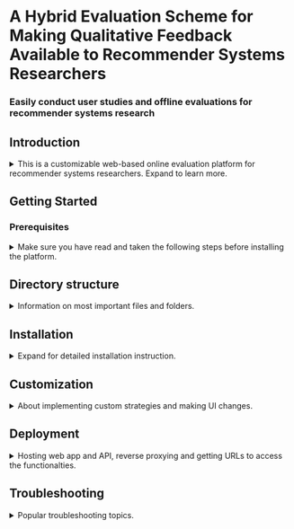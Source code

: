 # A Hybrid Evaluation Scheme for Making Qualitative Feedback Available to Recommender Systems Researchers

### Easily conduct user studies and offline evaluations for recommender systems research

## Introduction
<details>
  <summary>This is a customizable web-based online evaluation platform for recommender systems researchers. Expand to learn more.</summary>
  
With the massive amount of information available on the web, recommender systems play a central role in assisting users find the right information, be it a movie to watch, an article to read or an item to buy. Due to the role they play in modern web, recommender systems have been active field of research since the nineties, mostly focused on finding ways to improve recommendations. Recommender systems have been evaluated on their effectiveness on the basis of accuracy metrics in a majority of the research works. Accuracy metrics measure the performance of a recommender system using a data set and approaches like test-train-split or cross validation. While this type of evaluation, called offline evaluation boasts several advantages, e.g, ease of use, low cost, less time to set up, it leaves users' subjective preferences out of the equation. Focusing on accuracy metrics and offline evaluations only has been criticized as being inaccurate, inadequate, and sometimes misleading. To get users and user-centric metrics such as serendipity, diversity, satisfaction, etc. back into the evaluation, online evaluation has been considered as a superior method of evaluation. An online evaluation helps get active user feedback about the recommender systems, thus helping evaluation of a recommender system in real world scenario. A combination of both evaluation methodologies, i.e, a hybrid evaluations would enable reaping benefits of both, but due to the online evaluations being expensive and time consuming and require technical skills which not all researchers may possess, online evaluations have a low representation in recommender systems research. Hybrid evaluations are even scarce.\\
This paper introduces a web based platform to make it easier for researchers to conduct online evaluations. Accompanied by an API which is dataset and data type agnostic and a flexible, customizable web interface for managing and conducting online evaluations (surveys), we aim to solve the aforementioned drawbacks of online evaluations. Additionally, by providing interfaces to implement a matchmaking scheme which matches survey participants (online users) and users from a preexisting dataset (offline user), we intend to make it easier to integrate the rich historical dataset data with the user-centric metrics and direct user feedback via online evaluation. We provide an interface for researchers to implement strategy for selecting items to be shown to the participants to build up their ratings profile for matchmaking.
The platform, tested in a real world scenario was received well for its usability with majority of the participants finding the platform's user interface easy to use, well explained and the navigation intuitive. As a first-of-kind platform providing such functionality and proof-of-concept nature of the platform, an adequate comparison with a similar platform could not be made. 
  
</details>

## Getting Started

### Prerequisites
<details>
  <summary>Make sure you have read and taken the following steps before installing the platform.</summary>
  
A computer with linux or windows with Python 3.10 and pip for the backend and Node Package Manager (npm) and NodeJS must be installed for the frontend. The code was tested with a Ubuntu 20.04 server with Python 3.10 installed.
Check if the necessary requirments are installed as follows.
#### Checking python, NodeJS and pip version
Open a bash terminal (linux) or command prompt / powershell terminal (windows) and type the following commands to show the current versions of the installed applications. If not installed, the commands won't produce any output.
- Python: `python --version`
- Pip: `pip --version`
- NodeJS: `node --version`
- Python venv: `python3 -m venv -h`

If not already installed, follow the official documentations to get and install.
- Python: https://wiki.python.org/moin/BeginnersGuide
- Pip: https://packaging.python.org/en/latest/tutorials/installing-packages/#ensure-you-can-run-pip-from-the-command-line
- NodeJS: https://nodejs.org/en/download/
- Python venv: `apt -y install python3-venv`

Note: Some python packages like surprise produce an error while installing. For this, you may need to install some additional packages like build esssential and pyhton3.x-dev. A discussion on stackoverflow is found [here](https://stackoverflow.com/questions/26053982/setup-script-exited-with-error-command-x86-64-linux-gnu-gcc-failed-with-exit). Especially the aforementioned two packages are crucial.
</details>


## Directory structure
<details>
  <summary>Information on most important files and folders. </summary>
  
  
The project is divided into two independent parts. The frontend directory consists of all files and data pertaining to the web application components while the backend directory contains all data (datasets, recommendation lists, evaluation results and artefacts.) and API functionality.
### Backend
#### data
The data directory contains the datasets, recommendation lists for online evaluations and the results generated from the online and offline evaluation in datasets, recommendation_lists and results directories respectively.


#### src
The src folder contains all source code for the API built up using Flask in python.

### Frontend
The frontend directory resembles a directory structure created automatically by create-react-app. All react components related to the survey frontend are located in the src/components directory.

</details>

## Installation
<details>
  <summary>Expand for detailed installation instruction. </summary>
  
  
This project uses react JS for frontend ans Python Flask as backend / API. To customize and make changes to the project before deployment, following steps are necessary. Note that the instructions are based on the default working directory being ./surveyapp/survey.
### Installation via script
The accompanying script in survey directory automates the process and automatically takes the following actions.
1. Copies over the necessary files from backend/examples directory to appropriate places in backend/data.
2. Creates and activates a python virtual environment.
3. Installs necessary python moduls from backend/src/requirements.txt
4. Runs the flask API server in background on port 5000.
5. Checks if the API server is on and stops if the server is not on.
6. Install necessary node modules in frontend/node_modules automatically. The modules are specified by frontend/package.json
7. Runs the web app on port 3000.
8. Waits for the web-app to initialize, checks if it's running and exits on pressing any button.

Make sure the script is executible before running.\
`chmod +x run_and_test.sh`
Run the script using:\
`source run_and_test.sh`

TIP: You can fill in the backend/examples directory with the actual files you want to add and run the script to automatically deploy your custom survey.

### Detailed installation instructions
#### 1. Clone the repository.
`git clone https://github.com/ananta-lamichhane/surveyapp.git`
#### 2. Install backend 
1. Change to the default working directory of the cloned repo.\
`cd surveyapp/survey`
2. Create a python virtual environment\
`python3 -m venv venv`
3. Activate the virtual environment \
`source venv/bin/activate`
4. Install the requirements from requirements.txt file.\
`pip install -r backend/src/requirements.txt`
5. Serve the application on port 5000.
- On Linux using [gunicorn](https://gunicorn.org/#docs).\
`gunicorn --bind 0.0.0.0:5000 backend.src.app:app`
- On windows using [waitress](https://docs.pylonsproject.org/projects/waitress/en/latest/runner.html).\
 `waitress-serve --port=5000 backend.src.app:app` \
NOTE: Do not use `flask run` because it doesn't recognize the app in the subdirectory and messes up the directory struture in the application.
6. Running server in the background.\
  The server will stop if you close the terminal / cmd session.
  If you're using ssh, the server ends when you close the ssh session.\n
  To run the server in background, use `--daemon` argument at the end of command in 5.
  
#### 3. Install frontend
1. Make sure NodeJS is installed. Use official documentation (see prerequisites).
2 Install necessary modules.\ 
`npm install`
3. Start the node server on (defualt) port 3000.\
`npm start --prefix frontend` 
4. Running in background.\
Similar to running the API server, you'll find closing the bash / command prompt terminal will kill the application too. However,
node does not natively support running the application in background. You can use tools like [pm2](https://www.npmjs.com/package/pm2) to run the application in backend. Use [this medium article]([https://www.npmjs.com/package/pm2](https://medium.com/idomongodb/how-to-npm-run-start-at-the-background-%EF%B8%8F-64ddda7c1f1) for an overview on using pm2.

#### 4. Prepare the data
Certain directories and file name conventions must be followed so that the relevant data (datasets, recommendation lists, matchmaking and next-item selection) can be properly configured.
1. To add a new dataset for a survey, create a new directory inside data/datasets with the relevant name of the directory (the directory name will be visible when using the dashboard to create and manage surveys) and place the ratings.csv user-item matrix file into the directory.
2. To add a new recommendation list for online evaluation, put the relevant recommendation list file in the recommendation_lists directory. The name of the file identifies the recommendation lists file (<filename>.csv) while creating and managing the survey.

#### 5. Add next item selection and matchmaking strategies
1. To use custom next-item selection strategy, implement the abstract class called BaseStrategy in file item_selection_base.py. The implemented class must be named "Strategy". The file must be placed in the backend/src/strategies/item_selection directory. The name of the file is used to identify the strategy in survey creation and management.
2. To use custom matchmaking strategy, implement the abstract class called MatchmakingBase in file matchmaking_strategy_base.py. The implemented class must be named "Strategy". The file must be placed in the backend/src/strategies/item_selection directory. The name of the file is used to identify the strategy in survey creation and management.

#### 6. Get evaluation results
The results from evaluations are saved in backend/results. The results of online evaluations (surveys) are denoted by the respective survey names.
 
  </details>
  
## Customization
<details>
  <summary> About implementing custom strategies and making UI changes. </summary>
### Adding your own next question selection strategy.
Say you want to have your own logic in place where you select the next item to be rated by the participant based on current ratings and some other criteria (e.g. same genre movies, one of the most popular movies, same director, etc.)\
 This can be achieved by implementing the abstract class Strategy in src/strategies/item_selection/abstract_class/item_selection_base.py
 Make sure the implemented class is named Strategy and is placed inside the src/strategies/item_selection directory.\
 When implemented correctly, the new strategy returns the next item that should be displayed to the participant based on your desired logic.
 
### Adding your own matchmaking strategy.
 After a participant has rated all the items (questions), you now want to find out which user in the dataset (offline user) is most similar to the given online user. This can be chosed using various algorithms and strategies. By instantiating the abstract class MatchmakingBase in src/strategies/matchmaking/abstract_class/matchmaking_strategy_base.py
 
### Changing the survey questionnaire.
 You can change the questions displayed to a participant by editing the JSON templates that are placed in frontend/src/components/surveyJSTemplateJSONS.
 This allows the survey creator to change what questions they want to ask, what kind of input they want (slider, input box, stars, emojis, etc.), the range of the input and what they're called.
 
### Changing item descriptions.
 This repo uses MovieLens dataset as default and uses the attributes of a movie to create a description so that a participant can have more information about the displayed item. The function create_item_descriptions() in backend/src/utils/create_item_descriptions.py can be edited to fit your dataset. This should be paired with corresponding changes on the frontend. Especially while creating item description in CreateNewPanel() of frontend/utils/create_new_question.js and in the helper functions in frontend/src/components/surveyJSComponents/recommendation_survey.js
  </details>
  
## Deployment
<details>
  <summary>Hosting web app and API, reverse proxying and getting URLs to access the functionalties. </summary>
Deployment for a productive environment can be done by building an app bundle using NPM for the frontend. Backend can be deployed as is using gunicorn or similar WSGI web servers. Reverse proxy such as Nginx can be using to host both frontend and backend on a server and route traffic based on the URL endpoints. The following steps enable access of the API on URL <yourdomainname>.com/api and the web application on <yourdomainname>.com

Note: The procedure could vary slightly depending upon the installations of nginx.  
Prerequisite: You have a domain name, possess the SSL certificates to the domain.  
1. Allow port 80 for HTTP and/or port 443 for HTTPS on firewall.  
  Make sure you can access the typical ports for HTTP and HTTPS (80 and 443 respectively) from the internet outside your network. On Ubuntu systems, use `ufw allow <port_no>` to open a port. In case you're running a firewall, NAT or any other internet traffic controlling mechanism, make sure you have connection from internet at large to the server.  
2. Make sure Nginx is installed, running and monitoring on port 80 and 443.  
  Follow [this guide](https://ubuntu.com/tutorials/install-and-configure-nginx#1-overview) to set up Nginx for the first time.  
3. Add the configurations to Nginx conf files to redirect traffic to and from the platform.  
  An example of the configuration files in provided in deployment. Make sure you edit it to your domain name, port numbers and SSL certificates.  
4. Add SSL certificates on Nginx for HTTPS.  
  Include the path to SSL certificates in the nginx configuration. Refer to the documentations for how to.  
5. Reload nginx and test functionality.  
  `sudo service nginx restart`

  </details>
  
## Troubleshooting
<details>
  <summary>Popular troubleshooting topics. </summary>
  
### Killing and restarting
Since the applications run on the background in shell, it may be difficult to close these, free up the ports they're occupying (ports 3000 and 5000) and restart them.  
To restart the API, do the following:  
1. On shell terminal, type the command `sudo netstat -nltp`.  
You'll get a list of processes with their IDs, names and ports they're occupying.  
2. Next, find out the process IDs with process name python port 5000 and type `sudo kill -9 <processID>` to kill the API process.  
3. Follow install instruction above to start the API again.  

To restart the web application follow the same steps above but with process name "node" and port 3000.

### 5000 port always in use
5000 port is used by the backend server. However, there was a report where port 5000 is always in use by some mac users. 
It turned out that mac was using this port for the airplay feature.
System Preferenes > Home Sharing > Airplay Receiver (Uncheck)
For more information, please visit [here](https://medium.com/pythonistas/port-5000-already-in-use-macos-monterey-issue-d86b02edd36c).
</details>

  
